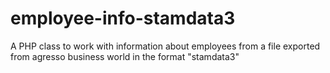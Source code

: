 # employee-info-stamdata3
A PHP class to work with information about employees from a file exported from agresso business world in the format "stamdata3"
